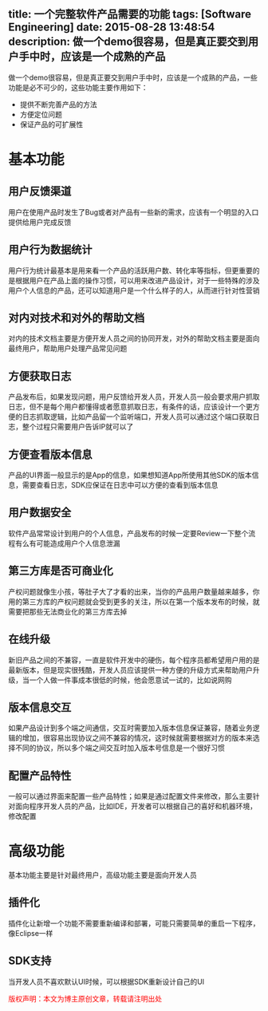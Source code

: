 title: 一个完整软件产品需要的功能
tags: [Software Engineering]
date: 2015-08-28 13:48:54
description: 做一个demo很容易，但是真正要交到用户手中时，应该是一个成熟的产品
---

做一个demo很容易，但是真正要交到用户手中时，应该是一个成熟的产品，一些功能是必不可少的，这些功能主要作用如下：
- 提供不断完善产品的方法
- 方便定位问题
- 保证产品的可扩展性

# 基本功能
## 用户反馈渠道
用户在使用产品时发生了Bug或者对产品有一些新的需求，应该有一个明显的入口提供给用户完成反馈
## 用户行为数据统计
用户行为统计最基本是用来看一个产品的活跃用户数、转化率等指标，但更重要的是根据用户在产品上面的操作习惯，可以用来改进产品设计，对于一些特殊的涉及用户个人信息的产品，还可以知道用户是一个什么样子的人，从而进行针对性营销
## 对内对技术和对外的帮助文档
对内的技术文档主要是方便开发人员之间的协同开发，对外的帮助文档主要是面向最终用户，帮助用户处理产品常见问题
## 方便获取日志
产品发布后，如果发现问题，用户反馈给开发人员，开发人员一般会要求用户抓取日志，但不是每个用户都懂得或者愿意抓取日志，有条件的话，应该设计一个更方便的日志抓取逻辑，比如产品留一个监听端口，开发人员可以通过这个端口获取日志，整个过程只需要用户告诉IP就可以了
## 方便查看版本信息
产品的UI界面一般显示的是App的信息，如果想知道App所使用其他SDK的版本信息，需要查看日志，SDK应保证在日志中可以方便的查看到版本信息
## 用户数据安全
软件产品常常设计到用户的个人信息，产品发布的时候一定要Review一下整个流程有么有可能造成用户个人信息泄漏
## 第三方库是否可商业化
产权问题就像生小孩，等肚子大了才看的出来，当你的产品用户数量越来越多，你用的第三方库的产权问题就会受到更多的关注，所以在第一个版本发布的时候，就需要把那些无法商业化的第三方库去掉
## 在线升级
新旧产品之间的不兼容，一直是软件开发中的硬伤，每个程序员都希望用户用的是最新版本，但是现实很残酷，开发人员应该提供一种方便的升级方式来帮助用户升级，当一个人做一件事成本很低的时候，他会愿意试一试的，比如说网购
## 版本信息交互
如果产品设计到多个端之间通信，交互时需要加入版本信息保证兼容，随着业务逻辑的增加，很容易出现协议之间不兼容的情况，这时候就需要根据对方的版本来选择不同的协议，所以多个端之间交互时加入版本号信息是一个很好习惯
## 配置产品特性
一般可以通过界面来配置一些产品特性；如果是通过配置文件来修改，那么主要针对面向程序开发人员的产品，比如IDE，开发者可以根据自己的喜好和机器环境，修改配置

# 高级功能
基本功能主要是针对最终用户，高级功能主要是面向开发人员
## 插件化
插件化让新增一个功能不需要重新编译和部署，可能只需要简单的重启一下程序，像Eclipse一样
## SDK支持
当开发人员不喜欢默认UI时候，可以根据SDK重新设计自己的UI


<font color="#FF0000">版权声明：本文为博主原创文章，转载请注明出处</font>